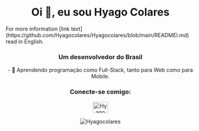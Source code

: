 <h1 align="center">Oi 👋, eu sou Hyago Colares</h1>
For more information [link text](https://github.com/Hyagocolares/Hyagocolares/blob/main/READMEI.md) read in English.

<h3 align="center">Um desenvolvedor do Brasil</h3>

<p align="center"> - 🌱 Aprendendo programação como Full-Stack, tanto para Web como para Mobile.</p>

<h3 align="center">Conecte-se comigo:</h3>

<p align="center">
<a href="https://www.linkedin.com/in/hyago-colares/" target="blank"><img align="center" src="https://raw.githubusercontent.com/rahuldkjain/github-profile-readme-generator/master/src/images/icons/Social/linked-in-alt.svg" alt="Hyago Colares" alt="Hyago-Colares" height="30" width="40" /></a>
</p>

<p align="center"><img align="center" src="https://github-readme-stats.vercel.app/api/top-langs?username=Hyagocolares&show_icons=true&locale=en&layout=compact" alt="Hyagocolares" /></p>
